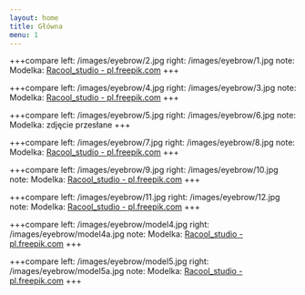 ```yaml
---
layout: home
title: Główna
menu: 1
---
```


+++compare
left: /images/eyebrow/2.jpg
right: /images/eyebrow/1.jpg
note: Modelka: <a href="https://pl.freepik.com">Racool_studio - pl.freepik.com</a>
+++

+++compare
left: /images/eyebrow/4.jpg
right: /images/eyebrow/3.jpg
note: Modelka: <a href="https://pl.freepik.com">Racool_studio - pl.freepik.com</a>
+++

+++compare
left: /images/eyebrow/5.jpg
right: /images/eyebrow/6.jpg
note: Modelka: zdjęcie przesłane
+++

+++compare
left: /images/eyebrow/7.jpg
right: /images/eyebrow/8.jpg
note: Modelka: <a href="https://pl.freepik.com">Racool_studio - pl.freepik.com</a>
+++

+++compare
left: /images/eyebrow/9.jpg
right: /images/eyebrow/10.jpg
note: Modelka: <a href="https://pl.freepik.com">Racool_studio - pl.freepik.com</a>
+++

+++compare
left: /images/eyebrow/11.jpg
right: /images/eyebrow/12.jpg
note: Modelka: <a href="https://pl.freepik.com">Racool_studio - pl.freepik.com</a>
+++

+++compare
left: /images/eyebrow/model4.jpg
right: /images/eyebrow/model4a.jpg
note: Modelka: <a href="https://pl.freepik.com">Racool_studio - pl.freepik.com</a>
+++

+++compare
left: /images/eyebrow/model5.jpg
right: /images/eyebrow/model5a.jpg
note: Modelka: <a href="https://pl.freepik.com">Racool_studio - pl.freepik.com</a>
+++

